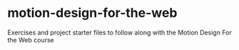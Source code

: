 # motion-design-for-the-web
Exercises and project starter files to follow along with the Motion Design For the Web course
